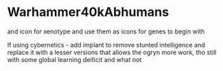 # Warhammer40kAbhumans

and icon for xenotype and use them as icons for genes to begin with

If using cybernetics - add implant to remove stunted intelligence and replace it with a lesser versions that allows the ogryn more work, tho still with some global learning deificit and what not

